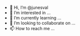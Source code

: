 - 👋 Hi, I’m @junesval
- 👀 I’m interested in ...
- 🌱 I’m currently learning ...
- 💞️ I’m looking to collaborate on ...
- 📫 How to reach me ...

<!---
junesval/junesval is a ✨ special ✨ repository because its `README.md` (this file) appears on your GitHub profile.
You can click the Preview link to take a look at your changes.
--->
